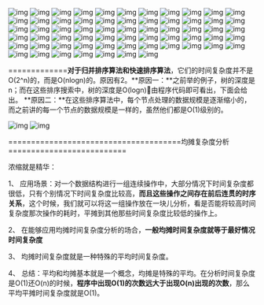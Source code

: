 ![img](image/1.jpg)
![img](image/2.jpg)
![img](image/3.jpg)
![img](image/4.jpg)
![img](image/5.jpg)
![img](image/6.jpg)
![img](image/7.jpg)
![img](image/8.jpg)
![img](image/9.jpg)
![img](image/10.jpg)
![img](image/11.jpg)
![img](image/12.jpg)
![img](image/13.jpg)
![img](image/14.jpg)
![img](image/15.jpg)
![img](image/16.jpg)
![img](image/17.jpg)
![img](image/18.jpg)
![img](image/19.jpg)
![img](image/20.jpg)
![img](image/21.jpg)
![img](image/22.jpg)
![img](image/23.jpg)
![img](image/24.jpg)
![img](image/25.jpg)
![img](image/26.jpg)
![img](image/27.jpg)
![img](image/28.jpg)
![img](image/29.jpg)
![img](image/30.jpg)
![img](image/31.jpg)
![img](image/32.jpg)
![img](image/33.jpg)
![img](image/34.jpg)
![img](image/35.jpg)
![img](image/36.jpg)
![img](image/37.jpg)
![img](image/38.jpg)
![img](image/39.jpg)
![img](image/40.jpg)
![img](image/41.jpg)
![img](image/42.jpg)
![img](image/43.jpg)
![img](image/44.jpg)
![img](image/45.jpg)
![img](image/46.jpg)
![img](image/47.jpg)
![img](image/48.jpg)
![img](image/49.jpg)
![img](image/50.jpg)
![img](image/51.jpg)
![img](image/52.jpg)
![img](image/53.jpg)
![img](image/54.jpg)
![img](image/55.jpg)
![img](image/56.jpg)
![img](image/57.jpg)
![img](image/58.jpg)
![img](image/59.jpg)
![img](image/60.jpg)
![img](image/61.jpg)
![img](image/62.jpg)

=============**对于归并排序算法和快速排序算法**，它们的时间复杂度并不是O(2^n)的，而是O(nlogn)的。原因有2。**原因一：**之前举的例子，树的深度是n；而在这些排序搜索中，树的深度是O(logn)由程序代码即可看出，下面会给出。  **原因二：**在这些排序算法中，每个节点处理的数据规模是逐渐缩小的，而之前讲的每一个节点的数据规模是一样的，虽然他们都是O(1)级别的。

![img](image/63.jpg)
![img](image/64.jpg)

======================================均摊复杂度分析==========================

浓缩就是精华：

1、	应用场景：对一个数据结构进行一组连续操作中，大部分情况下时间复杂度都很低，只有个别情况下时间复杂度比较高，**而且这些操作之间存在前后连贯的时序关系**，这个时候，我们就可以将这一组操作放在一块儿分析，看是否能将较高时间复杂度那次操作的耗时，平摊到其他那些时间复杂度比较低的操作上。

2、	在能够应用均摊时间复杂度分析的场合，**一般均摊时间复杂度就等于最好情况时间复杂度**

3、	均摊时间复杂度就是一种特殊的平均时间复杂度。

4、	总结：平均和均摊基本就是一个概念，均摊是特殊的平均。在分析时间复杂度是O(1)还O(n)的时候，**程序中出现O(1)的次数远大于出现O(n)出现的次数**，那么平均平摊时间复杂度就是O(1)。

